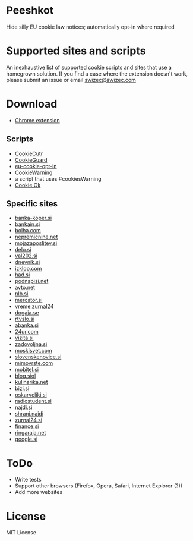 Peeshkot
========

Hide silly EU cookie law notices; automatically opt-in where required


Supported sites and scripts
========

An inexhaustive list of supported cookie scripts and sites that use a
homegrown solution. If you find a case where the extension doesn't
work, please submit an issue or email swizec@swizec.com


Download
=========

* [Chrome extension](https://chrome.google.com/webstore/detail/peeshkot/idfkeeahcifaocjonphgjmpmmfonahle)

Scripts
------

 * [CookieCutr](http://cookiecuttr.com/)
 * [CookieGuard](http://cookieguard.eu/)
 * [eu-cookie-opt-in](https://github.com/creativeaura/eu-cookie-opt-in)
 * [CookieWarning](https://github.com/Scott-Herbert/CookieWarning)
 * a script that uses #cookiesWarning
 * [Cookie Ok](http://cookieok.eu/)

Specific sites
------
* [banka-koper.si](http://banka-koper.si)
* [bankain.si](http://bankain.si)
* [bolha.com](http://bolha.com)
* [nepremicnine.net](http://nepremicnine.net)
* [mojazaposlitev.si](http://mojazaposlitev.si)
* [delo.si](http://delo.si)
* [val202.si](http://val202.si)
* [dnevnik.si](http://dnevnik.si)
* [izklop.com](http://izklop.com)
* [had.si](http://had.si)
* [podnapisi.net](http://podnapisi.net)
* [avto.net](http://avto.net)
* [nlb.si](http://nlb.si)
* [mercator.si](http://mercator.si)
* [vreme.zurnal24](http://vreme.zurnal24)
* [dogaja.se](http://dogaja.se)
* [rtvslo.si](http://rtvslo.si)
* [abanka.si](http://abanka.si)
* [24ur.com](http://24ur.com)
* [vizita.si](http://vizita.si)
* [zadovoljna.si](http://zadovoljna.si)
* [moskisvet.com](http://moskisvet.com)
* [slovenskenovice.si](http://slovenskenovice.si)
* [mimovrste.com](http://mimovrste.com)
* [mobitel.si](http://mobitel.si)
* [blog.siol](http://blog.siol)
* [kulinarika.net](http://kulinarika.net)
* [bizi.si](http://bizi.si)
* [oskarveliki.si](http://oskarveliki.si)
* [radiostudent.si](http://radiostudent.si)
* [najdi.si](http://najdi.si)
* [shrani.najdi](http://shrani.najdi)
* [zurnal24.si](http://zurnal24.si)
* [finance.si](http://finance.si)
* [ringaraja.net](http://ringaraja.net)
* [google.si](http://google.si)


ToDo
=========

* Write tests
* Support other browsers (Firefox, Opera, Safari, Internet Explorer (?))
* Add more websites

License
========

MIT License
